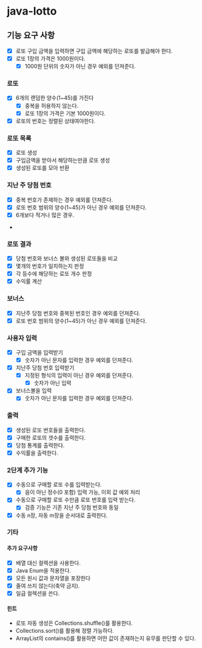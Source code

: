 # java-lotto
## 기능 요구 사항
- [x] 로또 구입 금액을 입력하면 구입 금액에 해당하는 로또를 발급해야 한다.
- [x] 로또 1장의 가격은 1000원이다.
  - [x] 1000원 단위의 숫자가 아닌 경우 예외를 던져준다.

### 로또
- [x] 6개의 랜덤한 양수(1~45)를 가진다
  - [x] 중복을 허용하지 않는다.
  - [x] 로또 1장의 가격은 기본 1000원이다.
- [x] 로또의 번호는 정렬된 상태여야한다. 
   
### 로또 목록
- [x] 로또 생성
- [x] 구입금액을 받아서 해당하는만큼 로또 생성
- [x] 생성된 로또를 모아 반환

### 지난 주 당첨 번호
- [x] 중복 번호가 존재하는 경우 예외를 던져준다.
- [x] 로또 번호 범위의 양수(1~45)가 아닌 경우 예외를 던져준다.
- [x] 6개보다 적거나 많은 경우.
- 
### 로또 결과
- [x] 당첨 번호와 보너스 볼와 생성된 로또들을 비교
- [x] 몇개의 번호가 일치하는지 판정
- [x] 각 등수에 해당하는 로또 개수 판정
- [x] 수익률 계산

### 보너스
- [x] 지난주 당첨 번호와 중복된 번호인 경우 예외를 던져준다.
- [x] 로또 번호 범위의 양수(1~45)가 아닌 경우 예외를 던져준다.

### 사용자 입력
- [x] 구입 금액을 입력받기
  - [x] 숫자가 아닌 문자를 입력한 경우 예외를 던져준다.
- [x] 지난주 당첨 번호 입력받기
  - [x] 지정된 형식의 입력이 아닌 경우 예외를 던져준다.
    - [x] 숫자가 아닌 입력
- [x] 보너스볼을 입력
  - [x] 숫자가 아닌 문자를 입력한 경우 예외를 던져준다.

### 출력
- [x] 생성된 로또 번호들을 출력한다.
- [x] 구매한 로또의 갯수를 출력한다.
- [x] 당첨 통계를 출력한다.
- [x] 수익률을 출력한다.

### 2단계 추가 기능
- [x] 수동으로 구매할 로또 수를 입력받는다.
  - [x] 음이 아닌 정수(0 포함) 입력 가능, 이외 값 예외 처리
- [x] 수동으로 구매할 로또 수만큼 로또 번호를 입력 받는다.
  - [x] 검증 기능은 기존 지난 주 당첨 번호와 동일
- [x] 수동 n장, 자동 m장을 순서대로 출력한다.

### 기타
#### 추가 요구사항 
- [x] 배열 대신 컬렉션을 사용한다.
- [x] Java Enum을 적용한다.
- [x] 모든 원시 값과 문자열을 포장한다
- [x] 줄여 쓰지 않는다(축약 금지).
- [x] 일급 컬렉션을 쓴다.

#### 힌트
- 로또 자동 생성은 Collections.shuffle()를 활용한다.
- Collections.sort()를 활용해 정렬 가능하다.
- ArrayList의 contains()를 활용하면 어떤 값이 존재하는지 유무를 판단할 수 있다.

